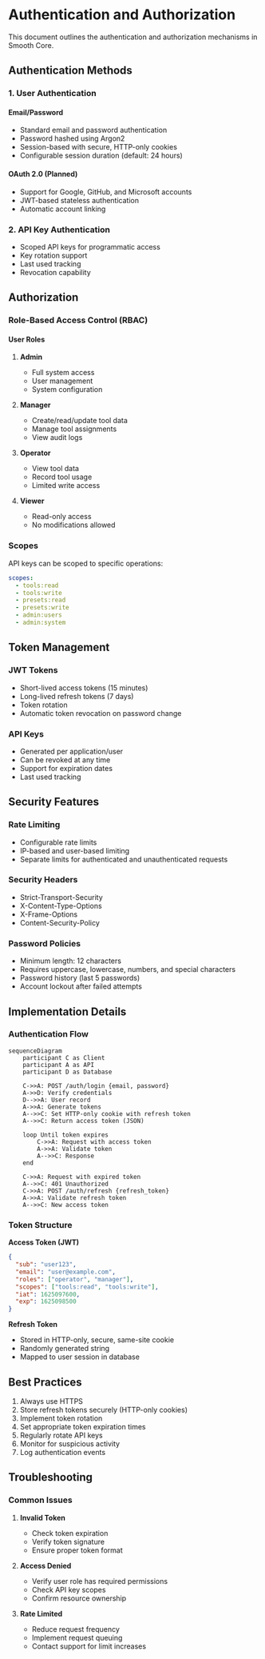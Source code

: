 # Authentication and Authorization

This document outlines the authentication and authorization mechanisms in Smooth Core.

## Authentication Methods

### 1. User Authentication

#### Email/Password
- Standard email and password authentication
- Password hashed using Argon2
- Session-based with secure, HTTP-only cookies
- Configurable session duration (default: 24 hours)

#### OAuth 2.0 (Planned)
- Support for Google, GitHub, and Microsoft accounts
- JWT-based stateless authentication
- Automatic account linking

### 2. API Key Authentication
- Scoped API keys for programmatic access
- Key rotation support
- Last used tracking
- Revocation capability

## Authorization

### Role-Based Access Control (RBAC)

#### User Roles
1. **Admin**
   - Full system access
   - User management
   - System configuration

2. **Manager**
   - Create/read/update tool data
   - Manage tool assignments
   - View audit logs

3. **Operator**
   - View tool data
   - Record tool usage
   - Limited write access

4. **Viewer**
   - Read-only access
   - No modifications allowed

### Scopes

API keys can be scoped to specific operations:

```yaml
scopes:
  - tools:read
  - tools:write
  - presets:read
  - presets:write
  - admin:users
  - admin:system
```

## Token Management

### JWT Tokens
- Short-lived access tokens (15 minutes)
- Long-lived refresh tokens (7 days)
- Token rotation
- Automatic token revocation on password change

### API Keys
- Generated per application/user
- Can be revoked at any time
- Support for expiration dates
- Last used tracking

## Security Features

### Rate Limiting
- Configurable rate limits
- IP-based and user-based limiting
- Separate limits for authenticated and unauthenticated requests

### Security Headers
- Strict-Transport-Security
- X-Content-Type-Options
- X-Frame-Options
- Content-Security-Policy

### Password Policies
- Minimum length: 12 characters
- Requires uppercase, lowercase, numbers, and special characters
- Password history (last 5 passwords)
- Account lockout after failed attempts

## Implementation Details

### Authentication Flow

```mermaid
sequenceDiagram
    participant C as Client
    participant A as API
    participant D as Database
    
    C->>A: POST /auth/login {email, password}
    A->>D: Verify credentials
    D-->>A: User record
    A->>A: Generate tokens
    A-->>C: Set HTTP-only cookie with refresh token
    A-->>C: Return access token (JSON)
    
    loop Until token expires
        C->>A: Request with access token
        A->>A: Validate token
        A-->>C: Response
    end
    
    C->>A: Request with expired token
    A-->>C: 401 Unauthorized
    C->>A: POST /auth/refresh {refresh_token}
    A->>A: Validate refresh token
    A-->>C: New access token
```

### Token Structure

**Access Token (JWT)**
```json
{
  "sub": "user123",
  "email": "user@example.com",
  "roles": ["operator", "manager"],
  "scopes": ["tools:read", "tools:write"],
  "iat": 1625097600,
  "exp": 1625098500
}
```

**Refresh Token**
- Stored in HTTP-only, secure, same-site cookie
- Randomly generated string
- Mapped to user session in database

## Best Practices

1. Always use HTTPS
2. Store refresh tokens securely (HTTP-only cookies)
3. Implement token rotation
4. Set appropriate token expiration times
5. Regularly rotate API keys
6. Monitor for suspicious activity
7. Log authentication events

## Troubleshooting

### Common Issues
1. **Invalid Token**
   - Check token expiration
   - Verify token signature
   - Ensure proper token format

2. **Access Denied**
   - Verify user role has required permissions
   - Check API key scopes
   - Confirm resource ownership

3. **Rate Limited**
   - Reduce request frequency
   - Implement request queuing
   - Contact support for limit increases
